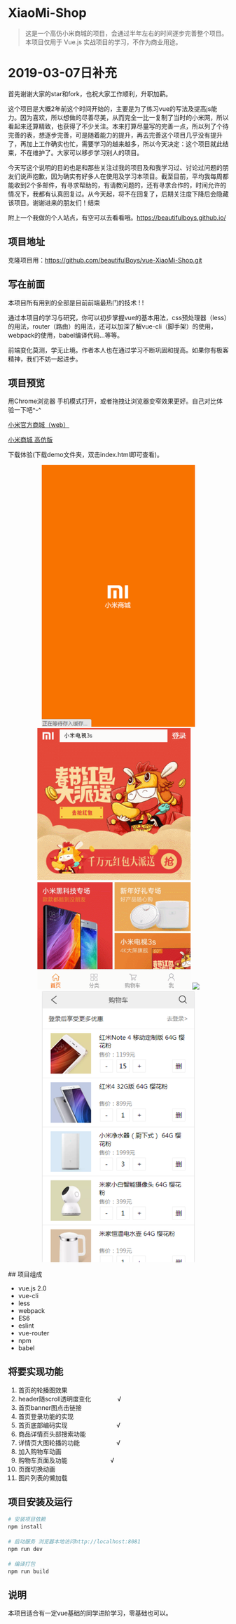 # XiaoMi-Shop

> 这是一个高仿小米商城的项目，会通过半年左右的时间逐步完善整个项目。本项目仅用于 Vue.js 实战项目的学习，不作为商业用途。

# 2019-03-07日补充

首先谢谢大家的star和fork，也祝大家工作顺利，升职加薪。

这个项目是大概2年前这个时间开始的，主要是为了练习vue的写法及提高js能力。因为喜欢，所以想做的尽善尽美，从而完全一比一复制了当时的小米网，所以看起来还算精致，也获得了不少关注。本来打算尽量写的完善一点，所以列了个待完善的表，想逐步完善，可是随着能力的提升，再去完善这个项目几乎没有提升了，再加上工作确实也忙，需要学习的越来越多，所以今天决定：这个项目就此结束，不在维护了。大家可以移步学习别人的项目。

今天写这个说明的目的也是和那些关注过我的项目及和我学习过、讨论过问题的朋友们说声抱歉，因为确实有好多人在使用及学习本项目。截至目前，平均我每周都能收到2个多邮件，有寻求帮助的，有请教问题的，还有寻求合作的，时间允许的情况下，我都有认真回复过。从今天起，将不在回复了，后期关注度下降后会隐藏该项目。谢谢进来的朋友们！结束

附上一个我做的个人站点，有空可以去看看哦。https://beautifulboys.github.io/

## 项目地址

克隆项目用：https://github.com/beautifulBoys/vue-XiaoMi-Shop.git

## 写在前面

  本项目所有用到的全部是目前前端最热门的技术 ! !

  通过本项目的学习与研究，你可以初步掌握vue的基本用法，css预处理器（less）的用法，router（路由）的用法，还可以加深了解vue-cli（脚手架）的使用，webpack的使用，babel编译代码...等等。

  前端变化莫测，学无止境。作者本人也在通过学习不断巩固和提高。如果你有极客精神，我们不妨一起进步。


## 项目预览

  用Chrome浏览器 手机模式打开，或者拖拽让浏览器变窄效果更好。自己对比体验一下吧^-^

[小米官方商城（web）](http://m.mi.com/)

[小米商城 高仿版](https://beautifulboys.github.io/phone/mi/)

下载体验(下载demo文件夹，双击index.html即可查看)。

<p align="center">
	<img src="https://github.com/beautifulBoys/beautifulBoys.github.io/blob/master/source/XiaoMi-Shop/images/newGIF.gif" width="350px"/>
	<img src="https://github.com/beautifulBoys/beautifulBoys.github.io/blob/master/source/XiaoMi-Shop/images/newGIF1.gif" width="350px"/>
	<img src="https://github.com/beautifulBoys/beautifulBoys.github.io/blob/master/source/XiaoMi-Shop/images/newGIF3.gif" width="350px"/>
	<img src="https://github.com/beautifulBoys/beautifulBoys.github.io/blob/master/source/XiaoMi-Shop/images/cart.png" width="350px"/>

</p>
## 项目组成

* vue.js 2.0
* vue-cli
* less
* webpack
* ES6
* eslint
* vue-router
* npm
* babel

## 将要实现功能

1. 首页的轮播图效果
2. header随scroll透明度变化　　　　 √
3. 首页banner图点击链接
4. 首页登录功能的实现
5. 首页底部编码实现　　　　　　　　√
6. 商品详情页头部搜索功能
7. 详情页大图轮播的功能　　　　　　√
8. 加入购物车动画
9. 购物车页面及功能　　　　　　　√
10. 页面切换动画
11. 图片列表的懒加载

## 项目安装及运行

``` bash
# 安装项目依赖
npm install

# 启动服务 浏览器本地访问http://localhost:8081
npm run dev

# 编译打包
npm run build
```

## 说明

  本项目适合有一定vue基础的同学进阶学习，零基础也可以。
